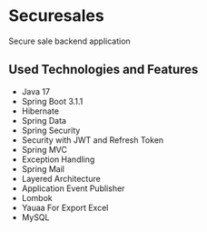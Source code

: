 # Securesales

Secure sale backend application

## Used Technologies and Features

<ul>
<li>Java 17</li>
<li>Spring Boot 3.1.1</li>
<li>Hibernate</li>
<li>Spring Data</li>
<li>Spring Security</li>
<li>Security with JWT and Refresh Token</li>
<li>Spring MVC</li>
<li>Exception Handling</li>
<li>Spring Mail</li>
<li>Layered Architecture</li>
<li>Application Event Publisher</li>
<li>Lombok</li>
<li>Yauaa For Export Excel</li>
<li>MySQL</li>
</ul>